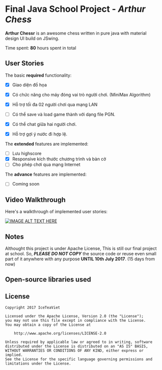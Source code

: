 # Final Java School Project - *Arthur Chess*

**Arthur Chessr** is an awesome chess written in pure java with material design UI build on JSwing.

Time spent: **80** hours spent in total

## User Stories

The basic **required** functionality:

* [x]  Giao diện đồ họa
* [x] Có chức năng cho máy đóng vai trò người chơi. (MiniMax Algorithm)
* [x] Hỗ trợ tối đa 02 người chơi qua mạng LAN
* [ ] Có thể save và load game thành với dạng file PGN.
* [x] Có thể chat giữa hai người chơi.
* [x] Hỗ trợ gợi ý nước đi hợp lệ.


The **extended** features are implemented:

* [ ] Lưu highscore
* [x] Responsive kích thước chương trình và bàn cờ
* [ ] Cho phép chơi qua mạng Internet

The **advance** features are implemented:

* [ ] Coming soon

## Video Walkthrough

Here's a walkthrough of implemented user stories:

[![IMAGE ALT TEXT HERE](https://img.youtube.com/vi/KleUFJU1mj4/0.jpg)](https://www.youtube.com/watch?v=KleUFJU1mj4)

## Notes

Althought this project is under Apache License, This is still our final project at school.
So, ***PLEASE DO NOT COPY*** the source code or reuse even small part of it anywhere with any purpose **UNTIL 10th July 2017**. (15 days from now)


## Open-source libraries used


## License

    Copyright 2017 IceTeaViet

    Licensed under the Apache License, Version 2.0 (the "License");
    you may not use this file except in compliance with the License.
    You may obtain a copy of the License at

        http://www.apache.org/licenses/LICENSE-2.0

    Unless required by applicable law or agreed to in writing, software
    distributed under the License is distributed on an "AS IS" BASIS,
    WITHOUT WARRANTIES OR CONDITIONS OF ANY KIND, either express or implied.
    See the License for the specific language governing permissions and
    limitations under the License.

